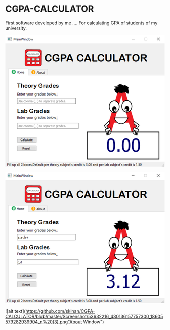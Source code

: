 # CGPA-CALCULATOR
First software developed by me ....
For calculating GPA of students of my university.

![alt text](https://github.com/skinan/CGPA-CALCULATOR/blob/master/Screenshot/Screenshot%20(64).png "Main Window")

![alt text](https://github.com/skinan/CGPA-CALCULATOR/blob/master/Screenshot/53622417_714206345640971_1263429024563068928_n%20(2).png "Test Case")


![alt text](https://github.com/skinan/CGPA-CALCULATOR/blob/master/Screenshot/53632216_430136157757300_18605579282939904_n%20(3).png"About Window")

